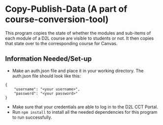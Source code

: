 # Copy-Publish-Data (A part of course-conversion-tool)

This program copies the state of whether the modules and sub-items of each module of a D2L course are visible to students or not.  It then copies that state over to the corresponding course for Canvas.

## Information Needed/Set-up
- Make an auth.json file and place it in your working directory.  The auth.json file should look like this:
````````````````````
{
    "username": "<your username>",
    "password": "<your password>"
}
````````````````````
- Make sure that your credentials are able to log in to the D2L CCT Portal.
- Run `npm install` to install all the needed dependencies for this program to run successfully.